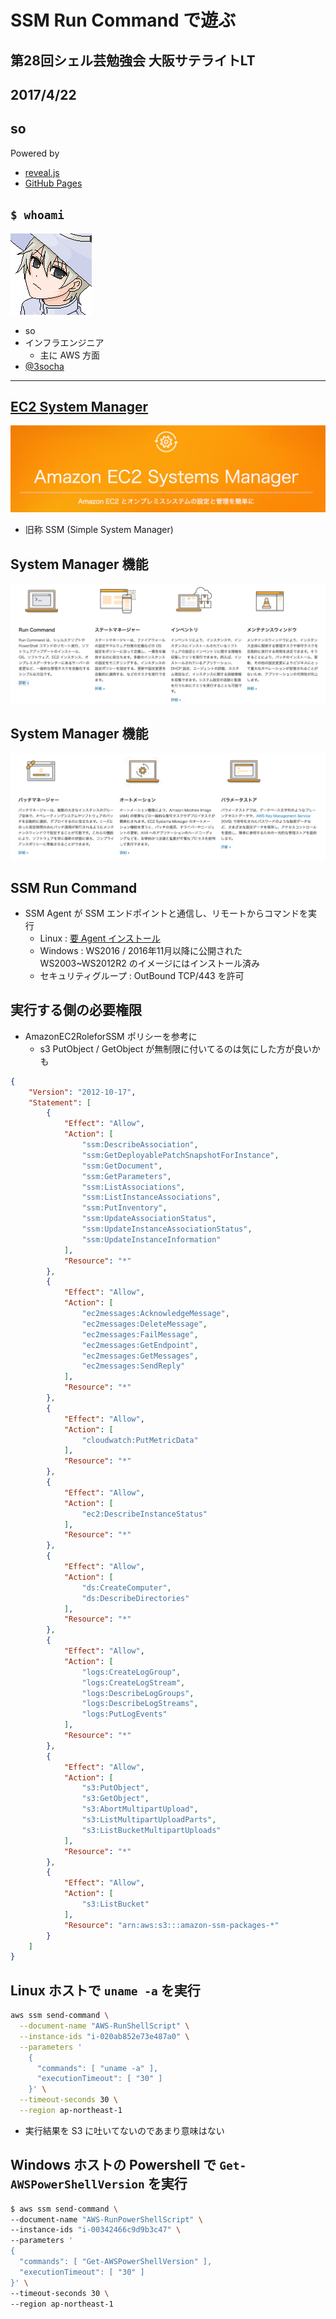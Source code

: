 # SSM Run Command で遊ぶ

## 第28回シェル芸勉強会 大阪サテライトLT
## 2017/4/22
## so

>>>

Powered by
* [reveal.js](https://github.com/hakimel/reveal.js/)
* [GitHub Pages](https://horo17.github.io/aws-nest-call-slide/)

>>>

## `$ whoami`

![so](img/so.png)

* so
* インフラエンジニア
  * 主に AWS 方面
* [@3socha](https://twitter.com/3socha)

---

## [EC2 System Manager](https://aws.amazon.com/jp/ec2/systems-manager/)

![SystemManager](img/system_manager.png)

- 旧称 SSM (Simple System Manager)

>>>

## System Manager 機能

![ssm feature 1](img/ssm_ft1.png)

>>>

## System Manager 機能

![ssm featuret 2](img/ssm_ft2.png)

>>>

## SSM Run Command

* SSM Agent が SSM エンドポイントと通信し、リモートからコマンドを実行
  * Linux : [要 Agent インストール](http://docs.aws.amazon.com/ja_jp/systems-manager/latest/userguide/ssm-agent.html)
  * Windows : WS2016 / 2016年11月以降に公開された WS2003~WS2012R2 のイメージにはインストール済み
  * セキュリティグループ : OutBound TCP/443 を許可

>>>

## 実行する側の必要権限

* AmazonEC2RoleforSSM ポリシーを参考に
  * s3 PutObject / GetObject が無制限に付いてるのは気にした方が良いかも

```json
{
    "Version": "2012-10-17",
    "Statement": [
        {
            "Effect": "Allow",
            "Action": [
                "ssm:DescribeAssociation",
                "ssm:GetDeployablePatchSnapshotForInstance",
                "ssm:GetDocument",
                "ssm:GetParameters",
                "ssm:ListAssociations",
                "ssm:ListInstanceAssociations",
                "ssm:PutInventory",
                "ssm:UpdateAssociationStatus",
                "ssm:UpdateInstanceAssociationStatus",
                "ssm:UpdateInstanceInformation"
            ],
            "Resource": "*"
        },
        {
            "Effect": "Allow",
            "Action": [
                "ec2messages:AcknowledgeMessage",
                "ec2messages:DeleteMessage",
                "ec2messages:FailMessage",
                "ec2messages:GetEndpoint",
                "ec2messages:GetMessages",
                "ec2messages:SendReply"
            ],
            "Resource": "*"
        },
        {
            "Effect": "Allow",
            "Action": [
                "cloudwatch:PutMetricData"
            ],
            "Resource": "*"
        },
        {
            "Effect": "Allow",
            "Action": [
                "ec2:DescribeInstanceStatus"
            ],
            "Resource": "*"
        },
        {
            "Effect": "Allow",
            "Action": [
                "ds:CreateComputer",
                "ds:DescribeDirectories"
            ],
            "Resource": "*"
        },
        {
            "Effect": "Allow",
            "Action": [
                "logs:CreateLogGroup",
                "logs:CreateLogStream",
                "logs:DescribeLogGroups",
                "logs:DescribeLogStreams",
                "logs:PutLogEvents"
            ],
            "Resource": "*"
        },
        {
            "Effect": "Allow",
            "Action": [
                "s3:PutObject",
                "s3:GetObject",
                "s3:AbortMultipartUpload",
                "s3:ListMultipartUploadParts",
                "s3:ListBucketMultipartUploads"
            ],
            "Resource": "*"
        },
        {
            "Effect": "Allow",
            "Action": [
                "s3:ListBucket"
            ],
            "Resource": "arn:aws:s3:::amazon-ssm-packages-*"
        }
    ]
}
```

>>>

## Linux ホストで `uname -a` を実行

```sh
aws ssm send-command \
  --document-name "AWS-RunShellScript" \
  --instance-ids "i-020ab852e73e487a0" \
  --parameters '
    {
      "commands": [ "uname -a" ],
      "executionTimeout": [ "30" ]
    }' \
  --timeout-seconds 30 \
  --region ap-northeast-1
```

* 実行結果を S3 に吐いてないのであまり意味はない

>>>

## Windows ホストの Powershell で `Get-AWSPowerShellVersion` を実行

```sh
$ aws ssm send-command \
--document-name "AWS-RunPowerShellScript" \
--instance-ids "i-00342466c9d9b3c47" \
--parameters '
{
  "commands": [ "Get-AWSPowerShellVersion" ],
  "executionTimeout": [ "30" ]
}' \
--timeout-seconds 30 \
--region ap-northeast-1
```

